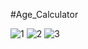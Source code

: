 #Age_Calculator



![1](https://user-images.githubusercontent.com/77003100/177800971-f9759021-b210-4b48-b54d-2be5a31cf82e.jpg)
![2](https://user-images.githubusercontent.com/77003100/177800983-8c3460ef-c2ee-42ce-a6f4-a4b23259b198.jpg)
![3](https://user-images.githubusercontent.com/77003100/177800989-c9c82c1c-5244-456d-80bd-508ca8c71cd6.jpg)
